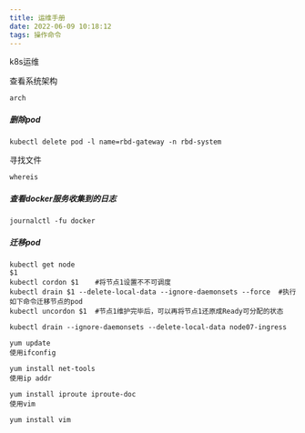 ```yaml
---
title: 运维手册
date: 2022-06-09 10:18:12
tags: 操作命令
---
```


k8s运维
<!-- more -->

查看系统架构

```
arch
```



##### 删除pod

```
kubectl delete pod -l name=rbd-gateway -n rbd-system
```

寻找文件

```
whereis
```

##### 查看docker服务收集到的日志

```
journalctl -fu docker
```

##### 迁移pod

```
kubectl get node
$1
kubectl cordon $1    #将节点1设置不不可调度
kubectl drain $1 --delete-local-data --ignore-daemonsets --force  #执行如下命令迁移节点的pod
kubectl uncordon $1  #节点1维护完毕后，可以再将节点1还原成Ready可分配的状态
```

```
kubectl drain --ignore-daemonsets --delete-local-data node07-ingress

yum update
使用ifconfig

yum install net-tools
使用ip addr

yum install iproute iproute-doc
使用vim

yum install vim


```

